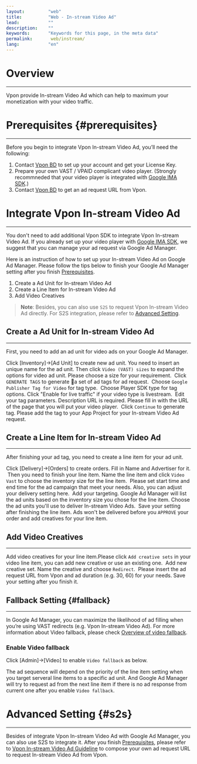 ```yaml
---
layout:         "web"
title:          "Web - In-stream Video Ad"
lead:           ""
description:    ""
keywords:       "Keywords for this page, in the meta data"
permalink:       web/instream/
lang:           "en"
---
```

# Overview
---
Vpon provide In-stream Video Ad which can help to maximum your monetization with your video traffic.

# Prerequisites {#prerequisites}
---
Before you begin to integrate Vpon In-stream Video Ad, you’ll need the following:

1. Contact [Vpon BD] to set up your account and get your License Key.
2. Prepare your own VAST / VPAID complicant video player. (Strongly recommneded that your video player is integrated with [Google IMA SDK].)
3. Contact [Vpon BD] to get an ad request URL from Vpon.

# Integrate Vpon In-stream Video Ad
---
You don't need to add additional Vpon SDK to integrate Vpon In-stream Video Ad. If you already set up your video player with [Google IMA SDK], we suggest that you can manage your ad request via Google Ad Manager.

Here is an instruction of how to set up your In-stream Video Ad on Google Ad Manager. Please follow the tips below to finish your Google Ad Manager setting after you finish [Prerequisites].

1. Create a Ad Unit for In-stream Video Ad
2. Create a Line Item for In-stream Video Ad
3. Add Video Creatives

> **Note**: Besides, you can also use `S2S` to request Vpon In-stream Video Ad directly. For S2S integration, please refer to [Advanced Setting].

## Create a Ad Unit for In-stream Video Ad
---
First, you need to add an ad unit for video ads on your Google Ad Manager.

Click [Inventory]→[Ad Unit] to create new ad unit. You need to insert an unique name for the ad unit. Then click `Video (VAST) sizes` to expand the options for video ad unit. Please choose a size for your requirement.
<img src="{{site.imgurl}}/instream_15.png" alt="" class="width-600"/>
Click `GENERATE TAGS` to generate a set of ad tags for ad request.
<img src="{{site.imgurl}}/instream_16.png" alt="" class="width-600"/>
Choose `Google Publisher Tag for Video` for tag type.
<img src="{{site.imgurl}}/instream_17.png" alt="" class="width-600"/>
Choose Player SDK type for tag options. Click "Enable for live traffic" if your video type is livestream.
<img src="{{site.imgurl}}/instream_18.png" alt="" class="width-600"/>
Edit your tag parameters. Description URL is required. Please fill in with the URL of the page that you will put your video player.
<img src="{{site.imgurl}}/instream_19.png" alt="" class="width-600"/>
Click `Continue` to generate tag. Please add the tag to your App Project for your In-stream Video Ad request.
<img src="{{site.imgurl}}/instream_20.png" alt="" class="width-600"/>

## Create a Line Item for In-stream Video Ad
---
After finishing your ad tag, you need to create a line item for your ad unit.

Click [Delivery]→[Orders] to create orders. Fill in Name and Advertiser for it.
<img src="{{site.imgurl}}/instream_21.png" alt="" class="width-600"/>
Then you need to finish your line item. Name the line item and click `Video Vast` to choose the inventory size for the line item.
<img src="{{site.imgurl}}/instream_22.png" alt="" class="width-600"/>
Please set start time and end time for the ad campaign that meet your needs. Also, you can adjust your delivery setting here.
<img src="{{site.imgurl}}/instream_23.png" alt="" class="width-600"/>
Add your targeting. Google Ad Manager will list the ad units based on the inventory size you chose for the line item. Choose the ad units you'll use to deliver In-stream Video Ads.
<img src="{{site.imgurl}}/instream_24.png" alt="" class="width-600"/>
Save your setting after finishing the line item. Ads won't be delivered before you `APPROVE` your order and add creatives for your line item.
<img src="{{site.imgurl}}/instream_25.png" alt="" class="width-600"/>

## Add Video Creatives
---
Add video creatives for your line item.Please click `Add creative sets` in your video line item, you can add new creative or use an existing one.
<img src="{{site.imgurl}}/instream_26.png" alt="" class="width-600"/>
Add new creative set. Name the creative and choose `Redirect`.
<img src="{{site.imgurl}}/instream_27.png" alt="" class="width-600"/>
Please insert the ad request URL from Vpon and ad duration (e.g. 30, 60) for your needs. Save your setting after you finish it.
<img src="{{site.imgurl}}/instream_28.png" alt="" class="width-600"/>

## Fallback Setting {#fallback}
---
In Google Ad Manager, you can maximize the likelihood of ad filling when you’re using VAST redirects (e.g. Vpon In-stream Video Ad). For more information about Video fallback, please check [Overview of video fallback].

### Enable Video fallback
Click [Admin]→[Video] to enable `Video fallback` as below.
<img src="{{site.imgurl}}/instream_fallback_03.png" alt="" class="width-600"/>

The ad sequence will depend on the priority of the line item setting when you target serveral line items to a specific ad unit. And Google Ad Manager will try to request ad from the next line item if there is no ad response from current one after you enable `Video fallback`.

# Advanced Setting {#s2s}
---
Besides of integrate Vpon In-stream Video Ad with Google Ad Manager, you can also use S2S to integrate it. After you finish [Prerequisites], please refer to [Vpon In-stream Video Ad Guideline] to compose your own ad request URL to request In-stream Video Ad from Vpon.



[Vpon BD]: mailto:bd@vpon.com
[Google IMA SDK]: https://developers.google.com/interactive-media-ads/docs/sdks/html5/
[Prerequisites]: {{site.baseurl}}/android/instream/#prerequisites
[Advanced Setting]: {{site.baseurl}}/android/instream/#s2s
[Vpon In-stream Video Ad Guideline]: {{site.dnldurl}}/Vpon_In_stream_Video_Ad_Guideline.pdf
[Overview of video fallback]: https://support.google.com/admanager/answer/3007370?hl=en
